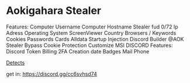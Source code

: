 # Aokigahara Stealer

Features: 
Computer Username
Computer Hostname
Stealer fud 0/72
 Ip Adress
Operating System
ScreenViewer
Country
Browsers / Keywords
 Cookies
Passwords
Cards
Alldata
 Startup Injection
Discord Builder @AOK Stealer 
Bypass Cookie Protection
Customize MSI
DISCORD Features:
​
 Discord Token
 Billing
2FA
Creation date
Badges
Mail
Phone

[Detects]([https://github.com/seu-usuario/seu-repositorio/raw/main/assets/imagem.png](https://github.com/justaguy6/Aokigahara-Stealer/blob/main/assets/Captura_de_tela_2025-05-23_143439.png))

get in: https://discord.gg/cc6svhsd74
